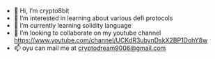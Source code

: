 - 👋 Hi, I’m crypto8bit
- 👀 I’m interested in learning about various defi protocols
- 🌱 I’m currently learning solidity language
- 💞️ I’m looking to collaborate on my youtube channel https://www.youtube.com/channel/UCKdR3ubynDskX2BP1DohY8w
- 📫 oyu can mail me at cryptodream9006@gmail.com

<!---
crypto8bit006/crypto8bit006 is a ✨ special ✨ repository because its `README.md` (this file) appears on your GitHub profile.
You can click the Preview link to take a look at your changes.
--->
